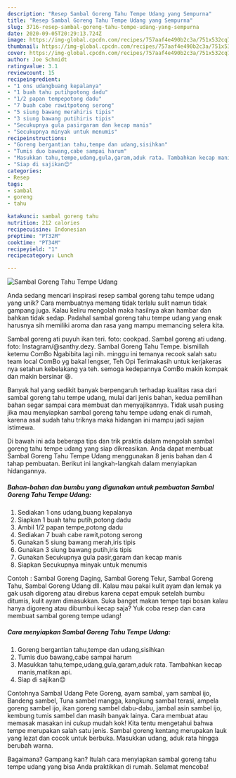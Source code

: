 ```yaml
---
description: "Resep Sambal Goreng Tahu Tempe Udang yang Sempurna"
title: "Resep Sambal Goreng Tahu Tempe Udang yang Sempurna"
slug: 3716-resep-sambal-goreng-tahu-tempe-udang-yang-sempurna
date: 2020-09-05T20:29:13.724Z
image: https://img-global.cpcdn.com/recipes/757aaf4e490b2c3a/751x532cq70/sambal-goreng-tahu-tempe-udang-foto-resep-utama.jpg
thumbnail: https://img-global.cpcdn.com/recipes/757aaf4e490b2c3a/751x532cq70/sambal-goreng-tahu-tempe-udang-foto-resep-utama.jpg
cover: https://img-global.cpcdn.com/recipes/757aaf4e490b2c3a/751x532cq70/sambal-goreng-tahu-tempe-udang-foto-resep-utama.jpg
author: Joe Schmidt
ratingvalue: 3.1
reviewcount: 15
recipeingredient:
- "1 ons udangbuang kepalanya"
- "1 buah tahu putihpotong dadu"
- "1/2 papan tempepotong dadu"
- "7 buah cabe rawitpotong serong"
- "5 siung bawang merahiris tipis"
- "3 siung bawang putihiris tipis"
- "Secukupnya gula pasirgaram dan kecap manis"
- "Secukupnya minyak untuk menumis"
recipeinstructions:
- "Goreng bergantian tahu,tempe dan udang,sisihkan"
- "Tumis duo bawang,cabe sampai harum"
- "Masukkan tahu,tempe,udang,gula,garam,aduk rata. Tambahkan kecap manis,matikan api."
- "Siap di sajikan😊"
categories:
- Resep
tags:
- sambal
- goreng
- tahu

katakunci: sambal goreng tahu 
nutrition: 212 calories
recipecuisine: Indonesian
preptime: "PT32M"
cooktime: "PT34M"
recipeyield: "1"
recipecategory: Lunch

---
```



![Sambal Goreng Tahu Tempe Udang](https://img-global.cpcdn.com/recipes/757aaf4e490b2c3a/751x532cq70/sambal-goreng-tahu-tempe-udang-foto-resep-utama.jpg)

Anda sedang mencari inspirasi resep sambal goreng tahu tempe udang yang unik? Cara membuatnya memang tidak terlalu sulit namun tidak gampang juga. Kalau keliru mengolah maka hasilnya akan hambar dan bahkan tidak sedap. Padahal sambal goreng tahu tempe udang yang enak harusnya sih memiliki aroma dan rasa yang mampu memancing selera kita.

Sambal goreng ati puyuh ikan teri. foto: cookpad. Sambal goreng ati udang. foto: Instagram/@santhy.dezy. Sambal Goreng Tahu Tempe. bismillah ketemu ComBo Ngabibita lagi nih. minggu ini temanya recook salah satu team local ComBo yg bakal lengser, Teh Opi Terimakasih untuk kerjakeras nya setahun kebelakang ya teh. semoga kedepannya ComBo makin kompak dan makin bersinar 😆.

Banyak hal yang sedikit banyak berpengaruh terhadap kualitas rasa dari sambal goreng tahu tempe udang, mulai dari jenis bahan, kedua pemilihan bahan segar sampai cara membuat dan menyajikannya. Tidak usah pusing jika mau menyiapkan sambal goreng tahu tempe udang enak di rumah, karena asal sudah tahu triknya maka hidangan ini mampu jadi sajian istimewa.


Di bawah ini ada beberapa tips dan trik praktis dalam mengolah sambal goreng tahu tempe udang yang siap dikreasikan. Anda dapat membuat Sambal Goreng Tahu Tempe Udang menggunakan 8 jenis bahan dan 4 tahap pembuatan. Berikut ini langkah-langkah dalam menyiapkan hidangannya.

<!--inarticleads1-->

##### Bahan-bahan dan bumbu yang digunakan untuk pembuatan Sambal Goreng Tahu Tempe Udang:

1. Sediakan 1 ons udang,buang kepalanya
1. Siapkan 1 buah tahu putih,potong dadu
1. Ambil 1/2 papan tempe,potong dadu
1. Sediakan 7 buah cabe rawit,potong serong
1. Gunakan 5 siung bawang merah,iris tipis
1. Gunakan 3 siung bawang putih,iris tipis
1. Gunakan Secukupnya gula pasir,garam dan kecap manis
1. Siapkan Secukupnya minyak untuk menumis


Contoh : Sambal Goreng Daging, Sambal Goreng Telur, Sambal Goreng Tahu, Sambal Goreng Udang dll. Kalau mau pakai kulit ayam dan lemak ya gak usah digoreng atau direbus karena cepat empuk setelah bumbu ditumis, kulit ayam dimasukkan. Suka banget makan tempe tapi bosan kalau hanya digoreng atau dibumbui kecap saja? Yuk coba resep dan cara membuat sambal goreng tempe udang! 

<!--inarticleads2-->

##### Cara menyiapkan Sambal Goreng Tahu Tempe Udang:

1. Goreng bergantian tahu,tempe dan udang,sisihkan
1. Tumis duo bawang,cabe sampai harum
1. Masukkan tahu,tempe,udang,gula,garam,aduk rata. Tambahkan kecap manis,matikan api.
1. Siap di sajikan😊


Contohnya Sambal Udang Pete Goreng, ayam sambal, yam sambal ijo, Bandeng sambel, Tuna sambel mangga, kangkung sambal terasi, ampela goreng sambel ijo, ikan goreng sambel dabu-dabu, jambal asin sambel ijo, kembung tumis sambel dan masih banyak lainya. Cara membuat atau memasak masakan ini cukup mudah kok! Kita tentu mengetahui bahwa tempe merupakan salah satu jenis. Sambal goreng kentang merupakan lauk yang lezat dan cocok untuk berbuka. Masukkan udang, aduk rata hingga berubah warna. 

Bagaimana? Gampang kan? Itulah cara menyiapkan sambal goreng tahu tempe udang yang bisa Anda praktikkan di rumah. Selamat mencoba!

